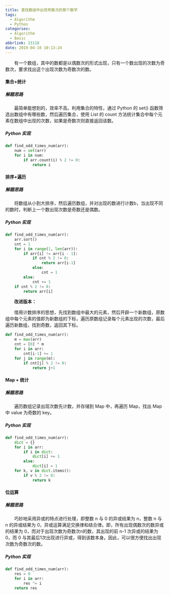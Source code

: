 ```yaml
---
title: 查找数组中出现奇数次的那个数字
tags:
  - Algorithm
  - Python
categories:
  - Algorithm
  - Basic
abbrlink: 23118
date: 2019-04-16 10:13:24
---
```


　　有一个数组，其中的数都是以偶数次的形式出现，只有一个数出现的次数为奇数次，要求找出这个出现次数为奇数次的数。

<!---more-->

#### 集合+统计

##### 解题思路

　　最简单能想到的，效率不高。利用集合的特性，通过 Python 的 set() 函数筛选出数组中有哪些数，然后遍历集合，使用 List 的 count 方法统计集合中每个元素在数组中出现的次数，如果是奇数次则直接返回该数。

##### Python 实现

```python
def find_odd_times_num(arr):
    num = set(arr)
    for i in num:
        if arr.count(i) % 2 != 0:
            return i
```

#### 排序+遍历

##### 解题思路

　　将数组从小到大排序，然后遍历数组，并对出现的数进行计数b，当出现不同的数时，判断上一个数出现次数是奇数还是偶数。

##### Python 实现

```python
def find_odd_times_num(arr):
    arr.sort()
    cnt = 1
    for i in range(1, len(arr)):
        if arr[i] != arr[i - 1]:
            if cnt % 2 != 0:
                return arr[i-1]
            else:
                cnt = 1
        else:
            cnt += 1
    if cnt % 2 != 0:
        return arr[i]
```

　　**改进版本：**

　　借用计数排序的思想，先找到数组中最大的元素，然后开辟一个新数组，原数组中每个元素的值即为新数组的下标，遍历原数组记录每个元素出现的次数，最后遍历新数组，找到奇数，返回其下标。

```python
def find_odd_times_num(arr):
    m = max(arr)
    cnt = [0] * m
    for i in arr:
        cnt[i-1] += 1
    for j in range(m):
        if cnt[j] % 2 != 0:
            return j+1
```

#### Map + 统计

##### 解题思路

　　遍历数组记录出现次数先计数，并存储到 Map 中，再遍历 Map，找出 Map 中 value 为奇数的 key。

##### Python 实现

```python
def find_odd_times_num(arr):
    dict = {}
    for i in arr:
        if i in dict:
            dict[i] += 1
        else:
            dict[i] = 1
    for k, v in dict.items():
        if v % 2 != 0:
            return k
```

#### 位运算

##### 解题思路

　　巧妙地采用异或的特点进行处理，即整数 n 与 0 的异或结果为 n，整数 n 与 n 的异或结果为 0，异或运算满足交换律和结合律。即，所有出现偶数次的数异或的结果为 0，而对于出现次数为奇数次n的数，其出现的前 n-1 次异或的结果为 0，而 0 与其最后1次出现进行异或，得到该数本身。因此，可以很方便找出出现次数为奇数次的数。

##### Python 实现

```python
def find_odd_times_num(arr):
    res = 0
    for i in arr:
        res ^= i
    return res
```